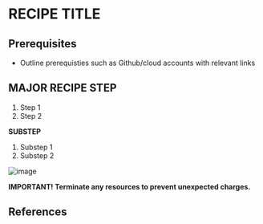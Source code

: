 # RECIPE TITLE

## Prerequisites

* Outline prerequisties such as Github/cloud accounts with relevant links

## MAJOR RECIPE STEP

1. Step 1
2. Step 2

**SUBSTEP**

1. Substep 1
2. Substep 2

<!-- To add assets create folder assets/source/recipe/ -->
![image](../assets/source/recipe/recipe.png) 

**IMPORTANT! Terminate any resources to prevent unexpected charges.** 

## References
